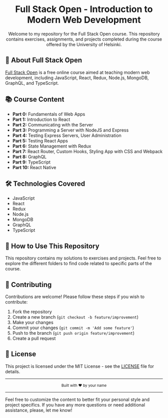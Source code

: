 
<div align="center">
  <h1>Full Stack Open - Introduction to Modern Web Development</h1>
  <p>
    Welcome to my repository for the Full Stack Open course. This repository contains exercises, assignments, and projects completed during the course offered by the University of Helsinki.
  </p>
</div>

## 🚀 About Full Stack Open

[Full Stack Open](https://fullstackopen.com/en/) is a free online course aimed at teaching modern web development, including JavaScript, React, Redux, Node.js, MongoDB, GraphQL, and TypeScript.

## 📚 Course Content

- **Part 0:** Fundamentals of Web Apps
- **Part 1:** Introduction to React
- **Part 2:** Communicating with the Server
- **Part 3:** Programming a Server with NodeJS and Express
- **Part 4:** Testing Express Servers, User Administration
- **Part 5:** Testing React Apps
- **Part 6:** State Management with Redux
- **Part 7:** React Router, Custom Hooks, Styling App with CSS and Webpack
- **Part 8:** GraphQL
- **Part 9:** TypeScript
- **Part 10:** React Native

## 🛠️ Technologies Covered

- JavaScript
- React
- Redux
- Node.js
- MongoDB
- GraphQL
- TypeScript

## 🌟 How to Use This Repository

This repository contains my solutions to exercises and projects. Feel free to explore the different folders to find code related to specific parts of the course.

## 🤝 Contributing

Contributions are welcome! Please follow these steps if you wish to contribute:

1. Fork the repository
2. Create a new branch (`git checkout -b feature/improvement`)
3. Make your changes
4. Commit your changes (`git commit -m 'Add some feature'`)
5. Push to the branch (`git push origin feature/improvement`)
6. Create a pull request

## 📝 License

This project is licensed under the MIT License - see the [LICENSE](LICENSE) file for details.

---

<div align="center">
  <sub>Built with ❤️ by your name</sub>
</div>

---

Feel free to customize the content to better fit your personal style and project specifics. If you have any more questions or need additional assistance, please, let me know!
